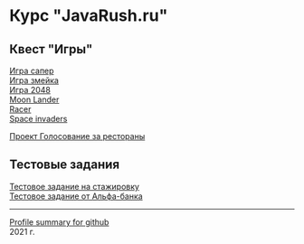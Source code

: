 # Курс "JavaRush.ru"

## Квест "Игры"

[Игра сапер](https://github.com/KVostok/minesweeper)<br>
[Игра змейка](https://github.com/KVostok/snake)<br>
[Игра 2048](https://github.com/KVostok/game2048)<br>
[Moon Lander](https://github.com/KVostok/moonlander)<br>
[Racer](https://github.com/KVostok/racer)<br>
[Space invaders](https://github.com/KVostok/spaceinvaders)<br>
		
<!-- ## Мини проекты

### Квест "Java Multithreading"

[Ипподром]<br>
[Рефакторинг]<br>
[Чат]<br>
[Архиватор]<br>
[HTML редактор]<br>

### Квест "Java Collections"

[] -->

[Проект Голосование за рестораны](https://github.com/KVostok/RestaurantRatingSystem)<br>

## Тестовые задания

[Тестовое задание на стажировку](https://github.com/KVostok/JavaRush_testtask_trainee_RPG)<br>
[Тестовое задание от Альфа-банка](https://github.com/KVostok/exchangerate)<br>

<!-- [GitHub Flavored Markdown](https://guides.github.com/features/mastering-markdown/). -->
---
<a href="https://profile-summary-for-github.com/user/kvostok">Profile summary for github</a><br>
2021 г.
